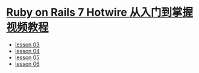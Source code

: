 # [Ruby on Rails 7 Hotwire 从入门到掌握视频教程](https://www.qiuzhi99.com/playlists/rails.html)

- [lesson 03](lesson03.md)
- [lesson 04](lesson04.md)
- [lesson 05](lesson05.md)
- [lesson 06](lesson06.md)
